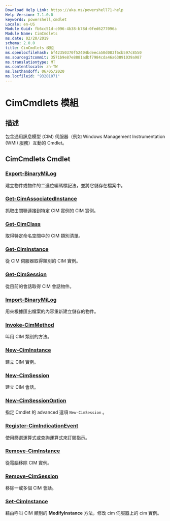 ```yaml
---
Download Help Link: https://aka.ms/powershell71-help
Help Version: 7.1.0.0
keywords: powershell,cmdlet
Locale: en-US
Module Guid: fb6cc51d-c096-4b38-b78d-0fed6277096a
Module Name: CimCmdlets
ms.date: 02/20/2019
schema: 2.0.0
title: CimCmdlets 模組
ms.openlocfilehash: bf42350370f52404bdeeca50d083f6cb597c8550
ms.sourcegitcommit: 3571b9e87e8881adbf7984cda46a63891039a987
ms.translationtype: MT
ms.contentlocale: zh-TW
ms.lasthandoff: 06/05/2020
ms.locfileid: "93201071"
---
```

# CimCmdlets 模組

## 描述

包含通用訊息模型 (CIM) 伺服器（例如 Windows Management Instrumentation (WMI) 服務）互動的 Cmdlet。

## CimCmdlets Cmdlet

### [Export-BinaryMiLog](Export-BinaryMiLog.md)
建立物件或物件的二進位編碼標記法，並將它儲存在檔案中。

### [Get-CimAssociatedInstance](Get-CimAssociatedInstance.md)
抓取由關聯連接到特定 CIM 實例的 CIM 實例。

### [Get-CimClass](Get-CimClass.md)
取得特定命名空間中的 CIM 類別清單。

### [Get-CimInstance](Get-CimInstance.md)
從 CIM 伺服器取得類別的 CIM 實例。

### [Get-CimSession](Get-CimSession.md)
從目前的會話取得 CIM 會話物件。

### [Import-BinaryMiLog](Import-BinaryMiLog.md)
用來根據匯出檔案的內容重新建立儲存的物件。

### [Invoke-CimMethod](Invoke-CimMethod.md)
叫用 CIM 類別的方法。

### [New-CimInstance](New-CimInstance.md)
建立 CIM 實例。

### [New-CimSession](New-CimSession.md)
建立 CIM 會話。

### [New-CimSessionOption](New-CimSessionOption.md)
指定 Cmdlet 的 advanced 選項 `New-CimSession` 。

### [Register-CimIndicationEvent](Register-CimIndicationEvent.md)
使用篩選運算式或查詢運算式來訂閱指示。

### [Remove-CimInstance](Remove-CimInstance.md)
從電腦移除 CIM 實例。

### [Remove-CimSession](Remove-CimSession.md)
移除一或多個 CIM 會話。

### [Set-CimInstance](Set-CimInstance.md)
藉由呼叫 CIM 類別的 **ModifyInstance** 方法，修改 cim 伺服器上的 cim 實例。

